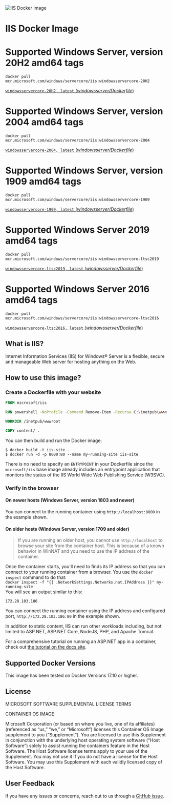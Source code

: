 ![IIS Docker Image](https://avatars2.githubusercontent.com/u/6154722?v=3&s=200)
# IIS Docker Image

# Supported Windows Server, version 20H2 amd64 tags

 `docker pull mcr.microsoft.com/windows/servercore/iis:windowsservercore-20H2`

 [`windowsservercore-20H2, latest` (*windowsserver/Dockerfile*)](https://github.com/Microsoft/iis-docker/blob/master/windowsservercore-20H2/Dockerfile)

# Supported Windows Server, version 2004 amd64 tags

 `docker pull mcr.microsoft.com/windows/servercore/iis:windowsservercore-2004`

 [`windowsservercore-2004, latest` (*windowsserver/Dockerfile*)](https://github.com/Microsoft/iis-docker/blob/master/windowsservercore-2004/Dockerfile)

# Supported Windows Server, version 1909 amd64 tags

 `docker pull mcr.microsoft.com/windows/servercore/iis:windowsservercore-1909`

 [`windowsservercore-1909, latest` (*windowsserver/Dockerfile*)](https://github.com/Microsoft/iis-docker/blob/master/windowsservercore-1909/Dockerfile)

# Supported Windows Server 2019 amd64 tags

 `docker pull mcr.microsoft.com/windows/servercore/iis:windowsservercore-ltsc2019`

 [`windowsservercore-ltsc2019, latest` (*windowsserver/Dockerfile*)](https://github.com/Microsoft/iis-docker/blob/master/windowsservercore-ltsc2019/Dockerfile)

# Supported Windows Server 2016 amd64 tags

 `docker pull mcr.microsoft.com/windows/servercore/iis:windowsservercore-ltsc2016`

 [`windowsservercore-ltsc2016, latest` (*windowsserver/Dockerfile*)](https://github.com/Microsoft/iis-docker/blob/master/windowsservercore-ltsc2016/Dockerfile)

## What is IIS?
Internet Information Services (IIS) for Windows® Server is a flexible, secure and manageable Web server for hosting anything on the Web.

## How to use this image?
### Create a Dockerfile with your website
```Dockerfile
FROM microsoft/iis

RUN powershell -NoProfile -Command Remove-Item -Recurse C:\inetpub\wwwroot\*

WORKDIR /inetpub/wwwroot

COPY content/ .
```
You can then build and run the Docker image:
```
$ docker build -t iis-site .
$ docker run -d -p 8000:80 --name my-running-site iis-site
```

There is no need to specify an `ENTRYPOINT` in your Dockerfile since the `microsoft/iis` base image already includes an entrypoint application that monitors the status of the IIS World Wide Web Publishing Service (W3SVC).

### Verify in the browser

#### On newer hosts (Windows Server, version 1803 and newer)

You can connect to the running container using `http://localhost:8000` in the example shown.

#### On older hosts (Windows Server, version 1709 and older)

> If you are running an older host, you cannot use `http://localhost` to browse your site from the container host. This is because of a known behavior in WinNAT and you need to use the IP address of the container.

 Once the container starts, you'll need to finds its IP address so that you can connect to your running container from a browser. You use the `docker inspect` command to do that:	
 `docker inspect -f "{{ .NetworkSettings.Networks.nat.IPAddress }}" my-running-site`	
 You will see an output similar to this:	
 ```	
172.28.103.186	
```	
 You can connect the running container using the IP address and configured port, `http://172.28.103.186:80` in the example shown.

In addition to static content, IIS can run other workloads including, but not limited to ASP.NET, ASP.NET Core, NodeJS, PHP, and Apache Tomcat.

For a comprehensive tutorial on running an ASP.NET app in a container, check out [the tutorial on the docs site](https://docs.microsoft.com/en-us/dotnet/articles/framework/docker/aspnetmvc).

## Supported Docker Versions
This image has been tested on Docker Versions 17.10 or higher.

## License
MICROSOFT SOFTWARE SUPPLEMENTAL LICENSE TERMS

CONTAINER OS IMAGE

Microsoft Corporation (or based on where you live, one of its affiliates) (referenced as “us,” “we,” or “Microsoft”) licenses this Container OS Image supplement to you (“Supplement”). You are licensed to use this Supplement in conjunction with the underlying host operating system software (“Host Software”) solely to assist running the containers feature in the Host Software. The Host Software license terms apply to your use of the Supplement. You may not use it if you do not have a license for the Host Software. You may use this Supplement with each validly licensed copy of the Host Software.

## User Feedback
If you have any issues or concerns, reach out to us through a [GitHub issue](https://github.com/Microsoft/iis-docker/issues/new).